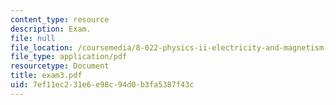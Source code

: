 ```yaml
---
content_type: resource
description: Exam.
file: null
file_location: /coursemedia/8-022-physics-ii-electricity-and-magnetism-fall-2006/7ef11ec231e6e98c94d0b3fa5387f43c_exam3.pdf
file_type: application/pdf
resourcetype: Document
title: exam3.pdf
uid: 7ef11ec2-31e6-e98c-94d0-b3fa5387f43c
---
```

